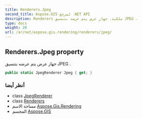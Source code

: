 ```yaml
---
title: Renderers.Jpeg
second_title: Aspose.GIS لمرجع .NET API
description: Renderers ملكية. جهاز عرض يتم عرضه بتنسيق JPEG .
type: docs
weight: 20
url: /ar/net/aspose.gis.rendering/renderers/jpeg/
---
```

## Renderers.Jpeg property

جهاز عرض يتم عرضه بتنسيق JPEG .

```csharp
public static JpegRenderer Jpeg { get; }
```

### أنظر أيضا

* class [JpegRenderer](../../../aspose.gis.rendering.formats.jpeg/jpegrenderer/)
* class [Renderers](../)
* مساحة الاسم [Aspose.Gis.Rendering](../../renderers/)
* المجسم [Aspose.GIS](../../../)


